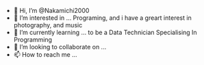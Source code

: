 - 👋 Hi, I’m @Nakamichi2000
- 👀 I’m interested in ... Programing, and i have a greart interest in photography, and music
- 🌱 I’m currently learning ... to be a Data Technician Specialising In Programming
- 💞️ I’m looking to collaborate on ...
- 📫 How to reach me ...

<!---
Nakamichi2000/Nakamichi2000 is a ✨ special ✨ repository because its `README.md` (this file) appears on your GitHub profile.
You can click the Preview link to take a look at your changes.
--->
